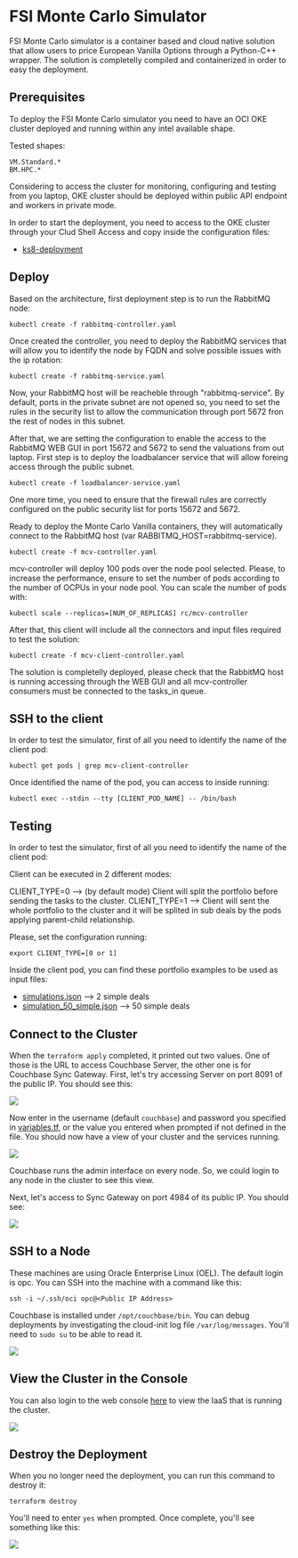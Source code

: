 # FSI Monte Carlo Simulator
FSI Monte Carlo simulator is a container based and cloud native solution that allow users to price European Vanilla Options through a Python-C++ wrapper. The solution is completelly compiled and containerized in order to easy the deployment.

## Prerequisites
To deploy the FSI Monte Carlo simulator you need to have an OCI OKE cluster deployed and running within any intel available shape. 

Tested shapes:

    VM.Standard.*
    BM.HPC.*
    
Considering to access the cluster for monitoring, configuring and testing from you laptop, OKE cluster should be deployed within public API endpoint and workers in private mode.

In order to start the deployment, you need to access to the OKE cluster through your Clud Shell Access and copy inside the configuration files:

* [ks8-deployment](ks8-deployment)

## Deploy
Based on the architecture, first deployment step is to run the RabbitMQ node:

    kubectl create -f rabbitmq-controller.yaml

Once created the controller, you need to deploy the RabbitMQ services that will allow you to identify the node by FQDN and solve possible issues with the ip rotation:

    kubectl create -f rabbitmq-service.yaml

Now, your RabbitMQ host will be reacheble through "rabbitmq-service".
By default, ports in the private subnet are not opened so, you need to set the rules in the security list to allow the communication through port 5672 fron the rest of nodes in this subnet.

After that, we are setting the configuration to enable the access to the RabbitMQ WEB GUI in port 15672 and 5672 to send the valuations from out laptop. First step is to deploy the loadbalancer service that will allow foreing access through the public subnet.

    kubectl create -f loadbalancer-service.yaml

One more time, you need to ensure that the firewall rules are correctly configured on the public security list for ports 15672 and 5672.

Ready to deploy the Monte Carlo Vanilla containers, they will automatically connect to the RabbitMQ host (var RABBITMQ_HOST=rabbitmq-service).

    kubectl create -f mcv-controller.yaml

mcv-controller will deploy 100 pods over the node pool selected. Please, to increase the performance, ensure to set the number of pods according to the number of OCPUs in your node pool. You can scale the number of pods with:

    kubectl scale --replicas=[NUM_OF_REPLICAS] rc/mcv-controller

After that, this client will include all the connectors and input files required to test the solution:

    kubectl create -f mcv-client-controller.yaml

The solution is completelly deployed, please check that the RabbitMQ host is running accessing through the WEB GUI and all mcv-controller consumers must be connected to the tasks_in queue.

## SSH to the client
In order to test the simulator, first of all you need to identify the name of the client pod:

    kubectl get pods | grep mcv-client-controller

Once identified the name of the pod, you can access to inside running:

    kubectl exec --stdin --tty [CLIENT_POD_NAME] -- /bin/bash

## Testing
In order to test the simulator, first of all you need to identify the name of the client pod:

Client can be executed in 2 different modes:

CLIENT_TYPE=0 --> (by default mode) Client will split the portfolio before sending the tasks to the cluster.
CLIENT_TYPE=1 --> Client will sent the whole portfolio to the cluster and it will be splited in sub deals by the pods applying parent-child relationship. 

Please, set the configuration running:

    export CLIENT_TYPE=[0 or 1]

Inside the client pod, you can find these portfolio examples to be used as input files:

* [simulations.json](input_files/simulations.json) --> 2 simple deals
* [simulation_50_simple.json](input_files/simulation_50_simple.json) --> 50 simple deals












## Connect to the Cluster
When the `terraform apply` completed, it printed out two values.  One of those is the URL to access Couchbase Server, the other one is for Couchbase Sync Gateway.  First, let's try accessing Server on port 8091 of the public IP.  You should see this:

![](./images/05%20-%20server%20login.png)

Now enter in the username (default `couchbase`) and password you specified in [variables.tf](./simple/variables.tf), or the value you entered when prompted if not defined in the file.  You should now have a view of your cluster and the services running.

![](./images/06%20-%20server.png)

Couchbase runs the admin interface on every node.  So, we could login to any node in the cluster to see this view.

Next, let's access to Sync Gateway on port 4984 of its public IP.  You should see:

![](./images/07%20-%20sync%20gateway.png)

## SSH to a Node
These machines are using Oracle Enterprise Linux (OEL).  The default login is opc.  You can SSH into the machine with a command like this:

    ssh -i ~/.ssh/oci opc@<Public IP Address>

Couchbase is installed under `/opt/couchbase/bin`.  You can debug deployments by investigating the cloud-init log file `/var/log/messages`.  You'll need to `sudo su` to be able to read it.

![](./images/08%20-%20ssh.png)

## View the Cluster in the Console
You can also login to the web console [here](https://console.us-phoenix-1.oraclecloud.com/a/compute/instances) to view the IaaS that is running the cluster.

![](./images/09%20-%20console.png)

## Destroy the Deployment
When you no longer need the deployment, you can run this command to destroy it:

    terraform destroy

You'll need to enter `yes` when prompted.  Once complete, you'll see something like this:

![](./images/10%20-%20terraform%20destroy.png)
